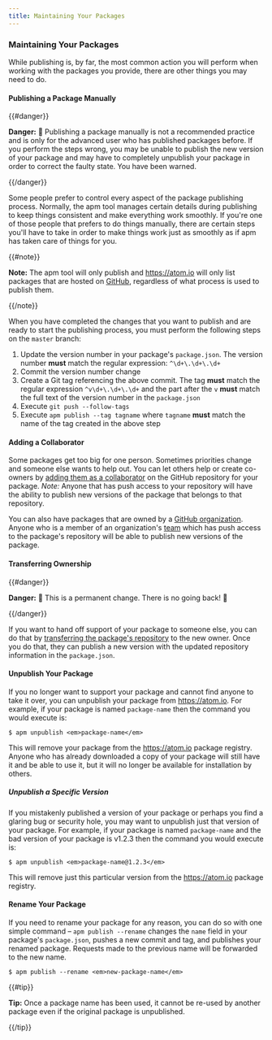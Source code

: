 ```yaml
---
title: Maintaining Your Packages
---
```

### Maintaining Your Packages

While publishing is, by far, the most common action you will perform when working with the packages you provide, there are other things you may need to do.

#### Publishing a Package Manually

{{#danger}}

**Danger:** :rotating_light: Publishing a package manually is not a recommended practice and is only for the advanced user who has published packages before. If you perform the steps wrong, you may be unable to publish the new version of your package and may have to completely unpublish your package in order to correct the faulty state. You have been warned.

{{/danger}}

Some people prefer to control every aspect of the package publishing process. Normally, the apm tool manages certain details during publishing to keep things consistent and make everything work smoothly. If you're one of those people that prefers to do things manually, there are certain steps you'll have to take in order to make things work just as smoothly as if apm has taken care of things for you.

{{#note}}

**Note:** The apm tool will only publish and https://atom.io will only list packages that are hosted on [GitHub](https://github.com), regardless of what process is used to publish them.

{{/note}}

When you have completed the changes that you want to publish and are ready to start the publishing process, you must perform the following steps on the `master` branch:

1. Update the version number in your package's `package.json`. The version number **must** match the regular expression: `^\d+\.\d+\.\d+`
1. Commit the version number change
1. Create a Git tag referencing the above commit. The tag **must** match the regular expression `^v\d+\.\d+\.\d+` and the part after the `v` **must** match the full text of the version number in the `package.json`
1. Execute `git push --follow-tags`
1. Execute `apm publish --tag tagname` where `tagname` **must** match the name of the tag created in the above step

#### Adding a Collaborator

Some packages get too big for one person. Sometimes priorities change and someone else wants to help out. You can let others help or create co-owners by [adding them as a collaborator](https://help.github.com/articles/adding-collaborators-to-a-personal-repository/) on the GitHub repository for your package. *Note:* Anyone that has push access to your repository will have the ability to publish new versions of the package that belongs to that repository.

You can also have packages that are owned by a [GitHub organization](https://help.github.com/articles/creating-a-new-organization-account/). Anyone who is a member of an organization's [team](https://help.github.com/articles/permission-levels-for-an-organization/) which has push access to the package's repository will be able to publish new versions of the package.

#### Transferring Ownership

{{#danger}}

**Danger:** :rotating_light: This is a permanent change. There is no going back! :rotating_light:

{{/danger}}

If you want to hand off support of your package to someone else, you can do that by [transferring the package's repository](https://help.github.com/articles/transferring-a-repository/) to the new owner. Once you do that, they can publish a new version with the updated repository information in the `package.json`.

#### Unpublish Your Package

If you no longer want to support your package and cannot find anyone to take it over, you can unpublish your package from https://atom.io. For example, if your package is named `package-name` then the command you would execute is:

``` command-line
$ apm unpublish <em>package-name</em>
```

This will remove your package from the https://atom.io package registry. Anyone who has already downloaded a copy of your package will still have it and be able to use it, but it will no longer be available for installation by others.

##### Unpublish a Specific Version

If you mistakenly published a version of your package or perhaps you find a glaring bug or security hole, you may want to unpublish just that version of your package. For example, if your package is named `package-name` and the bad version of your package is v1.2.3 then the command you would execute is:

``` command-line
$ apm unpublish <em>package-name@1.2.3</em>
```

This will remove just this particular version from the https://atom.io package registry.

#### Rename Your Package

If you need to rename your package for any reason, you can do so with one simple command – `apm publish --rename` changes the `name` field in your package's `package.json`, pushes a new commit and tag, and publishes your renamed package. Requests made to the previous name will be forwarded to the new name.

``` command-line
$ apm publish --rename <em>new-package-name</em>
```

{{#tip}}

**Tip:** Once a package name has been used, it cannot be re-used by another package even if the original package is unpublished.

{{/tip}}
